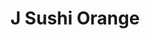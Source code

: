 ---
layout: place
title: "J Sushi Orange"
permalink: /california/orange/j-sushi-orange.html
stateAbbr: CA
stateName: California
cityName: Orange
seo:
  name: "J Sushi Orange"
  type: Restaurant
  links: null
description: "Looking for sushi in Orange, California? Check out J Sushi Orange for a delightful Japanese dining experience. Enjoy a variety of sushi and other dishes in a..."
place_id: ChIJ8b7oYNDZ3IARA9WD6aLGkkg
photos:
  - name: >-
      places/ChIJ8b7oYNDZ3IARA9WD6aLGkkg/photos/AeeoHcKiLCQFMICbn5c6uv0U2jUr13YpuDe5T76J6wsOJakabq2Ys4wAU91BgWIRq2CF2sTWQ-cNQkkX-xLpmdADJHtJ75WKPIxKWh8U-HibPwS_VeGdsc8FIcguuYiJA4tydlM35dNR2cqsEzZuiRJ5RXpY1YprkNkpBpbP2h6-by3MbUOQdg84H6jlIj6I_VE8L5a3-0jK5QAhv0HrQgUAuuXi8Nr5SopS9hfD6hlhFreUdaJZ0uRAJQLhWjtOn0a2qY2wIxtkNmK9Ub-YG-Ch495wnKQmc4jVrcb9mOrfbJuFkoBoe5J70k8GkFmr8dKw9sL9F68UqBlcSYFKpT8mMPDzKuntH3-ERdBKuXkKfzHHq8TPsLtXtyXn_yLrSZty4K9xDugldsuNv-XMy2ys2EeMErrhqXpcokuXjgJFgHQ
    widthPx: 3602
    heightPx: 3072
    authorAttributions:
      - displayName: joRnS henderson Google Maps Guide
        uri: https://maps.google.com/maps/contrib/112702523594924603504
        photoUri: >-
          https://lh3.googleusercontent.com/a-/ALV-UjXqe8YP5uOvhe7dT4JxS-38qgDrW9Lj3HjJGvvns6KCJEmyQN3otQ=s100-p-k-no-mo
    flagContentUri: >-
      https://www.google.com/local/imagery/report/?cb_client=maps_api_places.places_api&image_key=!1e10!2sCIHM0ogKEICAgIDb_MyNeA&hl=en-US
    googleMapsUri: >-
      https://www.google.com/maps/place//data=!3m4!1e2!3m2!1sCIHM0ogKEICAgIDb_MyNeA!2e10!4m2!3m1!1s0x80dcd9d060e8bef1:0x4892c6a2e983d503
  - name: >-
      places/ChIJ8b7oYNDZ3IARA9WD6aLGkkg/photos/AeeoHcJp4slvErWZHBD-GlKT-tX_FYK0-2gGEFq8RZ4FB4FiYKQsF7wFFv0Wy3ehsK794m9QA8TBp9c7Kwqf35Wo1PsBcYIplC4R2BrPudk3iXCAtiO3b_QJXsCfhK1rpbyX8W5MuyrZ0JprXg6gkucTaqZcE03c6BAmxy4t4texKeesyMRHK7z_5IGfmWDalNdA_eW7kGsMktwMbnUP4eJSDdbcEKJiU-RION8YK3g1a-Yc1mPp6NtZ0u2ZAO-_hwKyw3d3gESKp3ImbJ2VfIANsaFBS-yUAIFjRQdlTtxpFWLl1w
    widthPx: 3024
    heightPx: 3411
    authorAttributions:
      - displayName: J Sushi Orange
        uri: https://maps.google.com/maps/contrib/106759719400273298997
        photoUri: >-
          https://lh3.googleusercontent.com/a/ACg8ocJZZBBB2TEd8hKelgnH8RaqEL0J-Lnx_EgFFuhOCiOw4SbnYg=s100-p-k-no-mo
    flagContentUri: >-
      https://www.google.com/local/imagery/report/?cb_client=maps_api_places.places_api&image_key=!1e10!2sAF1QipON3AuFkOUMghELWt7XLiPy1QlgnSJK2X8Zr2M2&hl=en-US
    googleMapsUri: >-
      https://www.google.com/maps/place//data=!3m4!1e2!3m2!1sAF1QipON3AuFkOUMghELWt7XLiPy1QlgnSJK2X8Zr2M2!2e10!4m2!3m1!1s0x80dcd9d060e8bef1:0x4892c6a2e983d503
  - name: >-
      places/ChIJ8b7oYNDZ3IARA9WD6aLGkkg/photos/AeeoHcLO5zavoM2FGl2GzPM8RlMTww7RoYyN5-SPtA817MFOuSbRXcsrL5oULKhrC4O2dPVRXsGXq-XaF8ExUbvQXgSmNZ5HBtV7TUyf3jlhG5NwkN95k9HnRA3XRkKqH92f_m9HGgjrbJTYuLPjP6stCcJ4uAfyHXINyk7ZSXQm0AEBLXlu7VCA4heHbceEL-n9OgD50JALRLSbUMvcnOrNAbsEKOZyAwuLe0klcYuACUoH63RDnhHenj0jqyRcGudVAThQn1KOWj3vTwtcp9pgMt2KKH2jkuO-rdDm0UwCiH6Rqg
    widthPx: 3024
    heightPx: 1702
    authorAttributions:
      - displayName: J Sushi Orange
        uri: https://maps.google.com/maps/contrib/112497312727598412318
        photoUri: >-
          https://lh3.googleusercontent.com/a-/ALV-UjWTSiwhgFMZip39cS6XFwD0zeylJ3kD-da1bZ8lFDGpX-3CY6g=s100-p-k-no-mo
    flagContentUri: >-
      https://www.google.com/local/imagery/report/?cb_client=maps_api_places.places_api&image_key=!1e10!2sAF1QipP4IGR7D5YIz4hfWPlB8_caxPFfZNVHEZawl1xA&hl=en-US
    googleMapsUri: >-
      https://www.google.com/maps/place//data=!3m4!1e2!3m2!1sAF1QipP4IGR7D5YIz4hfWPlB8_caxPFfZNVHEZawl1xA!2e10!4m2!3m1!1s0x80dcd9d060e8bef1:0x4892c6a2e983d503
  - name: >-
      places/ChIJ8b7oYNDZ3IARA9WD6aLGkkg/photos/AeeoHcIdBqy66wjQJqW0mDaKg7lVf794KS-MuwnrvX5gd-ZPiMCNbhabCZV2H9lEq4QVU22i3PQztZgEa7JKPkSx3Lghwajy5bK7scxDpdC0nOAKEsF_tphnd1c3FI_5mAYs1K6R_zvwlsXE1Z_yPCj2WJgOt_UOJLliDjZBaCKlXjmK7a0q7DbhuDlr4af5EezeSSaVpCi_A_am3q76M8G8Je0J2oDgYbkJ0JyMfinizvlLmyoTKpTqQXCW_DSzCt6ZtxljTCVWPgp__hUcL0z2SnVW_ywVwKzL-zBfATySTvDR0aySSDCXZmktN9AsV0iUGN-vCbIytffS-fOMUuXXy-YsErqCI3wjDGMxec17EgyUpIc0fzq7w81JF7iEA0uK3TVLZnCckdrhSTAnj9vqMpx0BgkxLwjoA2Eb2e4H-2niHR71
    widthPx: 3024
    heightPx: 4032
    authorAttributions:
      - displayName: Alberto Peralta
        uri: https://maps.google.com/maps/contrib/106078780185422131475
        photoUri: >-
          https://lh3.googleusercontent.com/a-/ALV-UjVQwdqgvYQNaaoo9fwoDFu05_4XNVXa-b0i7vkrE8LvHP7d2zZybA=s100-p-k-no-mo
    flagContentUri: >-
      https://www.google.com/local/imagery/report/?cb_client=maps_api_places.places_api&image_key=!1e10!2sCIHM0ogKEICAgIDD8ILA7wE&hl=en-US
    googleMapsUri: >-
      https://www.google.com/maps/place//data=!3m4!1e2!3m2!1sCIHM0ogKEICAgIDD8ILA7wE!2e10!4m2!3m1!1s0x80dcd9d060e8bef1:0x4892c6a2e983d503
  - name: >-
      places/ChIJ8b7oYNDZ3IARA9WD6aLGkkg/photos/AeeoHcJpCJy_uoumyHY27Wj7vieVgFoqZqzL53alC7OMEz6GoQnE3doRzJQlWbq9nSafcRTUakrOiTvMKSdBKq80BFEac_jb7llhCzyGFWaE0zKebwv-gLHCZ3oI6P5zuEaRUAaRQPVVxGXi6nXZuBdmwk4dpH7Bk491zlW0s1dpZ1BWsPBawHJNra3DK6T1LKRALT-y0Wkap6O31yCObDiifWuDcM0VuY3vkYrGJtzF0uyDHoKXSI6N3-NPAEo80upkafaFhkRbML1-0Isy87V7XsR9_vs1IHL7DPIGHxHU6P5GhhrP7ewHwy2UdooYkstgYDtmRB3oDAzECZaAbQcLfF-85v87E2XD4JzCx3w4b0XRuUUcuQczaPRrQyErYKd6gndYV6IWGVVGLV4V78pB5yO4-f9JVxstu9KhcW-IBXvvOA
    widthPx: 3024
    heightPx: 4032
    authorAttributions:
      - displayName: Alberto Peralta
        uri: https://maps.google.com/maps/contrib/106078780185422131475
        photoUri: >-
          https://lh3.googleusercontent.com/a-/ALV-UjVQwdqgvYQNaaoo9fwoDFu05_4XNVXa-b0i7vkrE8LvHP7d2zZybA=s100-p-k-no-mo
    flagContentUri: >-
      https://www.google.com/local/imagery/report/?cb_client=maps_api_places.places_api&image_key=!1e10!2sCIHM0ogKEICAgIDD8PyaMw&hl=en-US
    googleMapsUri: >-
      https://www.google.com/maps/place//data=!3m4!1e2!3m2!1sCIHM0ogKEICAgIDD8PyaMw!2e10!4m2!3m1!1s0x80dcd9d060e8bef1:0x4892c6a2e983d503
  - name: >-
      places/ChIJ8b7oYNDZ3IARA9WD6aLGkkg/photos/AeeoHcJVIVNVWuVK5wy5Xb54Sr-Aw6ldCDfH26M8m7k_aMZb-deET9G7731jkswXqQI1BIOcXic2UkWjBWXrw_BdVPc8LKsCpQ2TlFwKtXkCt_HMOVMMuzYOe2XQh74dMr-EZ6ZbGk0VmgvBA6uihakoGjr97iD7KJ093mrHVf4qC5hbgekFWf9NJ7zwFMf_qCHXMvK6IWA8V9gAJznOdPUVvn7xdGKEqyako0HMIwemWqu8KJHrW6JTsTsxb1czhoAWrn9vDkrYbhpbtHJGtL4FVCjzd1QbTcnO3CkQXAGM0ALF2G0IX98zl8pJvit2JSQzdglRP6xWkcku15y_NQzXq3DHMGZYDET_lzRr-7Hs80O0YU56phEkUSK6aPOlvIXIPtKcQfadx5lssjW_x4ZIbGRuCWn3YuPfs5dF-QezM4oezQ
    widthPx: 4000
    heightPx: 3000
    authorAttributions:
      - displayName: Alex H
        uri: https://maps.google.com/maps/contrib/108717611983137205138
        photoUri: >-
          https://lh3.googleusercontent.com/a-/ALV-UjUsLBtica60rZQSdCsihpocE85iBZv7bvPFku4qUC-JJ-Z-nw5Jug=s100-p-k-no-mo
    flagContentUri: >-
      https://www.google.com/local/imagery/report/?cb_client=maps_api_places.places_api&image_key=!1e10!2sCIHM0ogKEICAgIDZvbzNCw&hl=en-US
    googleMapsUri: >-
      https://www.google.com/maps/place//data=!3m4!1e2!3m2!1sCIHM0ogKEICAgIDZvbzNCw!2e10!4m2!3m1!1s0x80dcd9d060e8bef1:0x4892c6a2e983d503
  - name: >-
      places/ChIJ8b7oYNDZ3IARA9WD6aLGkkg/photos/AeeoHcKSDsCTAf1jkeudwWG7qngNsaC7sOVRXr2uU4-bkf0nlAZdCl9L7GouV0SGWh284xqYLRMXqn1iIjRGT8bwmBM3dikEWAlNY2D85HUAeOO1_udKjpVA6aMheTvTzLbYkrHkLLq4qeb2Hfu6Od8bUdC1YCD9PIAmKHPXpf_YUa_9_ZGQIlMJdVLA1sXTYQTajyt7dwz3-XSV1Gllhf1LL0fvO3w29Kk01s10aogAy_emd8-K0hgsqPqzfrP0l_y_B19StfbPa2y5RD-My5eJR5RLSckjdLJdps1ZyYCLYcgjCXaVKQl5pxUt_BqG0KmPsyPJV0JAXVkPHq1m7SfxsSZG-jxr1Na0pdKBiyTpuJaHUeVls7aaduAQ2u6uGTzclXoOk96QwWauReKcPzPjoygZienDSuxVriKTYKeSZ2jZ0hoE
    widthPx: 3024
    heightPx: 4032
    authorAttributions:
      - displayName: Sienna Baurez
        uri: https://maps.google.com/maps/contrib/114029766095325725873
        photoUri: >-
          https://lh3.googleusercontent.com/a-/ALV-UjXAAjdSohWCVBwtAmjSSAqaMyChAvHPfhhSrW7Z79gGpN0Lopz0=s100-p-k-no-mo
    flagContentUri: >-
      https://www.google.com/local/imagery/report/?cb_client=maps_api_places.places_api&image_key=!1e10!2sCIHM0ogKEICAgIDXi4jv6AE&hl=en-US
    googleMapsUri: >-
      https://www.google.com/maps/place//data=!3m4!1e2!3m2!1sCIHM0ogKEICAgIDXi4jv6AE!2e10!4m2!3m1!1s0x80dcd9d060e8bef1:0x4892c6a2e983d503
  - name: >-
      places/ChIJ8b7oYNDZ3IARA9WD6aLGkkg/photos/AeeoHcIZRfLJK6AXAFbDu-Bm-NzPqCSiVVml6m37sGJdtk7ragRdWHpF1PCAmvT_B0bWtMtMWPOcWh8I8PNkoKRgfbViVsK4uoqc3Hk5uxtvMJF_6cKboia2wnvdqw8PWJZjxKP-f4EdrofNcnGBOA4929l2BqgSc3cDkR4l5IQX04G3VPMmg1Uv6sNRgbCRNG_B31vT2KUD0ruJE6LZUJWmGHhraGjnK2A4neEXxqbHbL1WZjb8Zv8jYlkbXhSUv5pnRisbLavLeBRghjwQeBrpzRyyckZh9COw0VNuzHl0Yw8_gpOh4jgww9FHSUUK1-1rUtn6rHq2NzWrJ2DcwRcUIJ_uiIlFqmlh0xBwT2wOnoNW8j_nvm3CfVIFfWiUBzwwCXsvwCdW1NJGwPcJGxPZjh3zXayQOO3bG9CYSMl5CEqu_w
    widthPx: 1000
    heightPx: 1000
    authorAttributions:
      - displayName: Miriam Diamant
        uri: https://maps.google.com/maps/contrib/113782926885321451417
        photoUri: >-
          https://lh3.googleusercontent.com/a-/ALV-UjWXiTA1yjV5fm307Sogp7F-enHkHcSmOy6rewLKuOnVtJcWbyXd9g=s100-p-k-no-mo
    flagContentUri: >-
      https://www.google.com/local/imagery/report/?cb_client=maps_api_places.places_api&image_key=!1e10!2sCIHM0ogKEICAgIDq3MraHA&hl=en-US
    googleMapsUri: >-
      https://www.google.com/maps/place//data=!3m4!1e2!3m2!1sCIHM0ogKEICAgIDq3MraHA!2e10!4m2!3m1!1s0x80dcd9d060e8bef1:0x4892c6a2e983d503
  - name: >-
      places/ChIJ8b7oYNDZ3IARA9WD6aLGkkg/photos/AeeoHcJb91U8PTgOhKzi-HOA94qKJZThk0zZE68STtflUESpCseh4-Ye_lDECkSbniE0lttxVB8Zy6f5KILL_cgjmy-ygSfgwqVNXXjr9l2hU6xOA1q0N7RRcL1Nkfov49BDPeMuulval_5-hqNtqEnfTx2eRS-iq1tlHvya5JqVapb9DLPjIs5O4yJj4S8vJXioAt_uUPqpIpLIDcg2EMZL7kBMJN6Vr5YrqiVkCTPi5lC_u-5y34KSArozC6kI16enQTxCPe_fM52juMJMpyJWxe0Ft2SjCH8QpfYA6u5Tnn58ltzSnJCLG7dlPV6svSRjPqF-OlUdZ-hWVLrUQsnHty7-ZnIkd4YrE6OSKP3uKytYAPzbsheXiC0dIhN5Fqw6XmOiYAeC1I_EgtI_fAMK79OcxT8tiVvL5eOE4Gvn_LEkXQ
    widthPx: 3024
    heightPx: 4032
    authorAttributions:
      - displayName: Gabriela B
        uri: https://maps.google.com/maps/contrib/113833885678312524184
        photoUri: >-
          https://lh3.googleusercontent.com/a-/ALV-UjXtB_DW9F2U7nLRakRoryYUygLPZQt--BeQoOalNNvq2BKjRkDoIw=s100-p-k-no-mo
    flagContentUri: >-
      https://www.google.com/local/imagery/report/?cb_client=maps_api_places.places_api&image_key=!1e10!2sCIHM0ogKEICAgICJl-2USQ&hl=en-US
    googleMapsUri: >-
      https://www.google.com/maps/place//data=!3m4!1e2!3m2!1sCIHM0ogKEICAgICJl-2USQ!2e10!4m2!3m1!1s0x80dcd9d060e8bef1:0x4892c6a2e983d503
  - name: >-
      places/ChIJ8b7oYNDZ3IARA9WD6aLGkkg/photos/AeeoHcKyYpRmg8gorIhP5zlARSmSoloCCu4p2N_UpxUYC1dPdvAUR2AUPtOMYHZbleg8rJQM2O-_DPYkFhN1463nPdFQ0mHp7nUfrwaQnREgfm-M9RMnh7fWOSAnl03ehJax2uYZjbcCK30vBTk0OKfCGRlRJX6j4XO-uunx0asI7xyuTG09r_lArkXJ8o2OZ5i7G4rnh500JUIHzWX3mBYx6VaEIk4WDqoOVwkI3XQm8upi57zqmx_Mj-h2hZ2KqR9o3mvwWeNc9WT3bUhqR2qSDx9B-eBBGYSBhzHFZUPIverz2mFboiJjEA_IcmEu1wV8MVS7lAsMgyFw3WMi9aJiJ3pgPzbLkHhgdVX4MKDVV9uPV_DAnvg7LcrGRVk0DY9AYCP1wjOSa8aGtRZZaQIggE_LEI6-6hHHh3L4riQoiIe7hg
    widthPx: 3000
    heightPx: 4000
    authorAttributions:
      - displayName: Serhii Hrytsenko
        uri: https://maps.google.com/maps/contrib/116638582877451819767
        photoUri: >-
          https://lh3.googleusercontent.com/a/ACg8ocJLfsNu3IM_GvU68i3BvBP-_XSeCKEUtMt6lmS0wOMT9I1auQ=s100-p-k-no-mo
    flagContentUri: >-
      https://www.google.com/local/imagery/report/?cb_client=maps_api_places.places_api&image_key=!1e10!2sCIHM0ogKEICAgIDp-5CEAQ&hl=en-US
    googleMapsUri: >-
      https://www.google.com/maps/place//data=!3m4!1e2!3m2!1sCIHM0ogKEICAgIDp-5CEAQ!2e10!4m2!3m1!1s0x80dcd9d060e8bef1:0x4892c6a2e983d503
address: 352 S Main St, Orange, CA 92868, USA
street: 352 S Main St
city: Orange
state: CA
zip: '92868'
country: USA
neighborhood: null
latitude: '33.783038'
longitude: '-117.867640'
accessibility_options:
  wheelchairAccessibleParking: true
  wheelchairAccessibleEntrance: true
  wheelchairAccessibleRestroom: true
  wheelchairAccessibleSeating: true
business_status: OPERATIONAL
name: J Sushi Orange
google_maps_links:
  directionsUri: >-
    https://www.google.com/maps/dir//''/data=!4m7!4m6!1m1!4e2!1m2!1m1!1s0x80dcd9d060e8bef1:0x4892c6a2e983d503!3e0
  placeUri: https://maps.google.com/?cid=5229460520335299843
  writeAReviewUri: >-
    https://www.google.com/maps/place//data=!4m3!3m2!1s0x80dcd9d060e8bef1:0x4892c6a2e983d503!12e1
  reviewsUri: >-
    https://www.google.com/maps/place//data=!4m4!3m3!1s0x80dcd9d060e8bef1:0x4892c6a2e983d503!9m1!1b1
  photosUri: >-
    https://www.google.com/maps/place//data=!4m3!3m2!1s0x80dcd9d060e8bef1:0x4892c6a2e983d503!10e5
primary_type: Sushi Restaurant
opening_hours:
  regular: null
  current: null
secondary_opening_hours:
  regular:
    weekdayDescriptions: null
    type: null
  current:
    weekdayDescriptions: null
    type: null
phone: null
price_level: null
price_range: null
rating: null
rating_count: 0
website: null
reviews: null
parking_options: null
payment_options: null
allow_dogs: null
curbside_pickup: null
delivery: null
dine_in: null
good_for_children: null
good_for_groups: null
good_for_sports: null
live_music: null
menu_for_children: null
outdoor_seating: null
reservable: null
restroom: null
serves_beer: null
serves_breakfast: null
serves_brunch: null
serves_cocktails: null
serves_coffee: null
serves_dinner: null
serves_dessert: null
serves_lunch: null
serves_vegetarian_food: null
serves_wine: null
takeout: null
summary: null

---